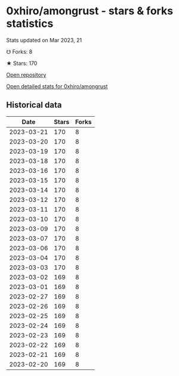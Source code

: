 # 0xhiro/amongrust - stars & forks statistics

Stats updated on Mar 2023, 21

☋ Forks: 8

★ Stars: 170

[Open repository](https://github.com/0xhiro/amongrust)

[Open detailed stats for 0xhiro/amongrust](https://reviewgithub.com/rep/0xhiro/amongrust)

## Historical data
| Date | Stars | Forks |
|------|-------|-------|
| 2023-03-21 | 170 | 8 | 
| 2023-03-20 | 170 | 8 | 
| 2023-03-19 | 170 | 8 | 
| 2023-03-18 | 170 | 8 | 
| 2023-03-16 | 170 | 8 | 
| 2023-03-15 | 170 | 8 | 
| 2023-03-14 | 170 | 8 | 
| 2023-03-12 | 170 | 8 | 
| 2023-03-11 | 170 | 8 | 
| 2023-03-10 | 170 | 8 | 
| 2023-03-09 | 170 | 8 | 
| 2023-03-07 | 170 | 8 | 
| 2023-03-06 | 170 | 8 | 
| 2023-03-04 | 170 | 8 | 
| 2023-03-03 | 170 | 8 | 
| 2023-03-02 | 169 | 8 | 
| 2023-03-01 | 169 | 8 | 
| 2023-02-27 | 169 | 8 | 
| 2023-02-26 | 169 | 8 | 
| 2023-02-25 | 169 | 8 | 
| 2023-02-24 | 169 | 8 | 
| 2023-02-23 | 169 | 8 | 
| 2023-02-22 | 169 | 8 | 
| 2023-02-21 | 169 | 8 | 
| 2023-02-20 | 169 | 8 | 

